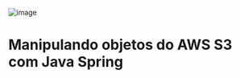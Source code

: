 ![image](https://github.com/user-attachments/assets/b3d43081-0f54-49d9-bcd4-a8e4788424c3)
# Manipulando objetos do AWS S3 com Java Spring
